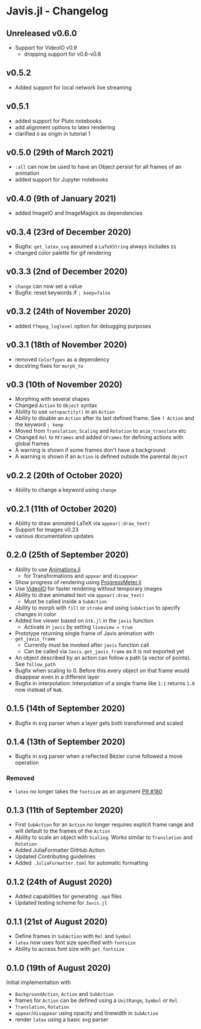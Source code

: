 # Javis.jl - Changelog

## Unreleased v0.6.0
- Support for VideoIO v0.9 
  - dropping support for v0.6-v0.8

## v0.5.2
- Added support for local network live streaming

## v0.5.1
- added support for Pluto notebooks
- add alignment options to latex rendering
- clarified `O` as origin in tutorial 1

## v0.5.0 (29th of March 2021)
- `:all` can now be used to have an Object persist for all frames of an animation
- added support for Jupyter notebooks

## v0.4.0 (9th of January 2021)
- added ImageIO and ImageMagick as dependencies

## v0.3.4 (23rd of December 2020)
- Bugfix: `get_latex_svg` assumed a `LaTeXString` always includes `$$`
- changed color palette for gif rendering

## v0.3.3 (2nd of December 2020)
- `change` can now set a value 
- Bugfix: reset keywords if `; keep=false`

## v0.3.2 (24th of November 2020)
- added `ffmpeg_loglevel` option for debugging purposes

## v0.3.1 (18th of November 2020)
- removed `ColorTypes` as a dependency
- docstring fixes for `morph_to`

## v0.3 (10th of November 2020)
- Morphing with several shapes
- Changed `Action` to `Object` syntax
- Ability to use `setopactity()` in an `Action`
- Ability to disable an `Action` after its last defined frame. See `? Action` and the keyword `; keep`
- Moved from `Translation`, `Scaling` and `Rotation` to `anim_translate` etc
- Changed `Rel` to `RFrames` and added `GFrames` for defining actions with global frames
- A warning is shown if some frames don't have a background
- A warning is shown if an `Action` is defined outside the parental `Object`

## v0.2.2 (20th of October 2020)
- Ability to change a keyword using `change`

## v0.2.1 (11th of October 2020)
- Ability to draw animated LaTeX via `appear(:draw_text)`
- Support for Images v0.23
- various documentation updates

## 0.2.0 (25th of September 2020)
- Ability to use [Animations.jl](https://github.com/jkrumbiegel/Animations.jl) 
  - for Transformations and `appear` and `disappear`
- Show progress of rendering using [ProgressMeter.jl](https://github.com/timholy/ProgressMeter.jl)
- Use [VideoIO](https://github.com/JuliaIO/VideoIO.jl) for faster rendering without temporary images
- Ability to draw animated text via `appear(:draw_text)`
  - Must be called inside a `SubAction` 
- Ability to morph with `fill` or `stroke` and using `SubAction` to specify changes in color
- Added live viewer based on `Gtk.jl` in the `javis` function
  - Activate in `javis` by setting `liveview = true`
- Prototype returning single frame of Javis animation with `get_javis_frame`
  - Currently must be invoked after `javis` function call
  - Can be called via `Javis.get_javis_frame` as it is not exported yet
- An object described by an action can follow a path (a vector of points). See `follow_path`
- Bugfix when scaling to 0. Before this every object on that frame would disappear even in a different layer
- Bugfix in interpolation: Interpolation of a single frame like `1:1` returns `1.0` now instead of `NaN`.

  
## 0.1.5 (14th of September 2020)
- Bugfix in svg parser when a layer gets both transformed and scaled

## 0.1.4 (13th of September 2020)
- Bugfix in svg parser when a reflected Bézier curve followed a move operation

### Removed
- `latex` no longer takes the `fontsize` as an argument [PR #180](https://github.com/Wikunia/Javis.jl/pull/180)

## 0.1.3 (11th of September 2020)
- First `SubAction` for an `Action` no longer requires explicit frame range and will default to the frames of the `Action`
- Ability to scale an object with `Scaling`. Works similar to `Translation` and `Rotation` 
- Added JuliaFormatter GitHub Action
- Updated Contributing guidelines
- Added `.JuliaFormatter.toml` for automatic formatting

## 0.1.2 (24th of August 2020)
- Added capabilities for generating `.mp4` files
- Updated testing scheme for `Javis.jl`

## 0.1.1 (21st of August 2020)
- Define frames in `SubAction` with `Rel` and `Symbol`
- `latex` now uses font size specified with `fontsize`
- Ability to access font size with `get_fontsize`

## 0.1.0 (19th of August 2020)
Initial implementation with
- `BackgroundAction`, `Action` and `SubAction`
- frames for `Action` can be defined using a `UnitRange`, `Symbol` or `Rel`
- `Translation`, `Rotation` 
- `appear`/`disappear` using opacity and linewidth in `SubAction`
- render `latex` using a basic svg parser
